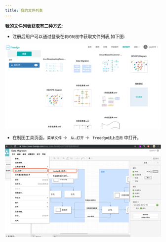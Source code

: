 ```yaml
---
title: 我的文件列表
---
```

**我的文件列表获取有二种方式:**
+ 注册后用户可以通过登录在`我的制图`中获取文件列表,如下图:

![Online Diagram Drawing](/public/themes/freedgo/myfile.png "我的制图页面")

+ 在制图工具页面，`菜单文件` -> ` 从…打开` -> ` freedgo线上应用` 中打开。
<script async src="https://pagead2.googlesyndication.com/pagead/js/adsbygoogle.js"></script><ins class="adsbygoogle" style="display:block; text-align:center;" data-ad-layout="in-article" data-ad-format="fluid" data-ad-client="ca-pub-9055212255210230" data-ad-slot="7941459222"></ins> <script>(adsbygoogle = window.adsbygoogle || []).push({});</script>
![Online Diagram Drawing](/public/themes/freedgo/myfileList.png "我的制图列表")
